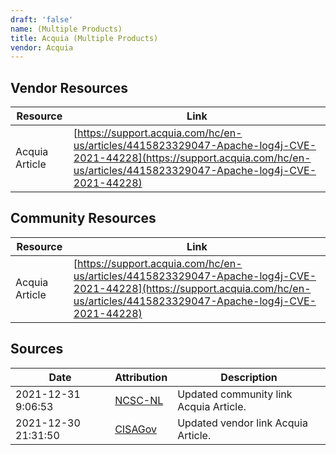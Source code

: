```yaml
---
draft: 'false'
name: (Multiple Products)
title: Acquia (Multiple Products)
vendor: Acquia
---
```


## Vendor Resources
| Resource | Link |
| --- | --- |
| Acquia Article | [https://support.acquia.com/hc/en-us/articles/4415823329047-Apache-log4j-CVE-2021-44228](https://support.acquia.com/hc/en-us/articles/4415823329047-Apache-log4j-CVE-2021-44228) |

## Community Resources
| Resource | Link |
| --- | --- |
| Acquia Article | [https://support.acquia.com/hc/en-us/articles/4415823329047-Apache-log4j-CVE-2021-44228](https://support.acquia.com/hc/en-us/articles/4415823329047-Apache-log4j-CVE-2021-44228) |


## Sources
| Date | Attribution | Description |
| --- | --- | --- |
| 2021-12-31 9:06:53 | [NCSC-NL](https://github.com/NCSC-NL/log4shell/blob/main/software/README.md) | Updated community link Acquia Article.  |
| 2021-12-30 21:31:50 | [CISAGov](https://raw.githubusercontent.com/cisagov/log4j-affected-db/develop/README.md) | Updated vendor link Acquia Article.  |
